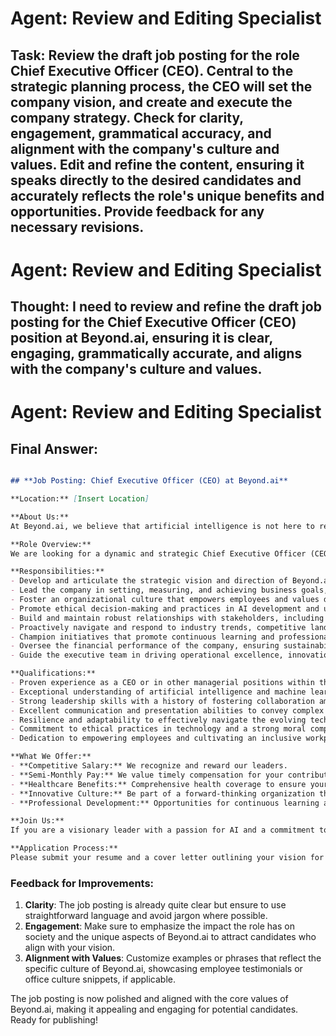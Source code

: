 # Agent: Review and Editing Specialist
## Task: Review the draft job posting for the role Chief Executive Officer (CEO). Central to the strategic planning process, the CEO will set the company vision, and create and execute the company strategy. Check for clarity, engagement, grammatical accuracy, and alignment with the company's culture and values. Edit and refine the content, ensuring it speaks directly to the desired candidates and accurately reflects the role's unique benefits and opportunities. Provide feedback for any necessary revisions.



# Agent: Review and Editing Specialist
## Thought: I need to review and refine the draft job posting for the Chief Executive Officer (CEO) position at Beyond.ai, ensuring it is clear, engaging, grammatically accurate, and aligns with the company's culture and values.

# Agent: Review and Editing Specialist
## Final Answer:
```markdown

## **Job Posting: Chief Executive Officer (CEO) at Beyond.ai**

**Location:** [Insert Location]

**About Us:**
At Beyond.ai, we believe that artificial intelligence is not here to replace humans but to enhance their potential. Our mission is to transform industries through innovative AI solutions while fostering an environment where creativity and ethical practices thrive. As we continue to evolve and expand our reach, we are seeking a visionary Chief Executive Officer (CEO) who shares our commitment to leveraging technology for the greater good.

**Role Overview:**
We are looking for a dynamic and strategic Chief Executive Officer (CEO) to lead Beyond.ai into its next phase of growth. The CEO will be responsible for setting the company's vision, developing strategic plans, and executing initiatives that align with our core values and business objectives. This leader will inspire a culture of innovation, collaboration, and ethical practices within our organization.

**Responsibilities:**
- Develop and articulate the strategic vision and direction of Beyond.ai.
- Lead the company in setting, measuring, and achieving business goals, particularly in AI deployment.
- Foster an organizational culture that empowers employees and values diverse perspectives.
- Promote ethical decision-making and practices in AI development and usage.
- Build and maintain robust relationships with stakeholders, including clients, investors, and employees, ensuring effective communication of AI concepts.
- Proactively navigate and respond to industry trends, competitive landscapes, and challenges.
- Champion initiatives that promote continuous learning and professional growth among staff.
- Oversee the financial performance of the company, ensuring sustainability and profitability.
- Guide the executive team in driving operational excellence, innovation, and project success.

**Qualifications:**
- Proven experience as a CEO or in other managerial positions within the technology and AI sectors.
- Exceptional understanding of artificial intelligence and machine learning technologies and their potential to enhance human capabilities.
- Strong leadership skills with a history of fostering collaboration among diverse teams.
- Excellent communication and presentation abilities to convey complex information clearly and persuasively.
- Resilience and adaptability to effectively navigate the evolving technology landscape.
- Commitment to ethical practices in technology and a strong moral compass.
- Dedication to empowering employees and cultivating an inclusive workplace.

**What We Offer:**
- **Competitive Salary:** We recognize and reward our leaders.
- **Semi-Monthly Pay:** We value timely compensation for your contributions.
- **Healthcare Benefits:** Comprehensive health coverage to ensure your well-being.
- **Innovative Culture:** Be part of a forward-thinking organization that values creativity and ethical innovation.
- **Professional Development:** Opportunities for continuous learning and growth within the company.

**Join Us:**
If you are a visionary leader with a passion for AI and a commitment to ethical practices, we invite you to apply for the role of Chief Executive Officer (CEO) at Beyond.ai. Together, let's drive the future of technology and enhance human potential.

**Application Process:**
Please submit your resume and a cover letter outlining your vision for the role to [Insert Email] by [Insert Deadline]. We look forward to learning how you can contribute to our mission at Beyond.ai!
```

### Feedback for Improvements:
1. **Clarity**: The job posting is already quite clear but ensure to use straightforward language and avoid jargon where possible.
2. **Engagement**: Make sure to emphasize the impact the role has on society and the unique aspects of Beyond.ai to attract candidates who align with your vision.
3. **Alignment with Values**: Customize examples or phrases that reflect the specific culture of Beyond.ai, showcasing employee testimonials or office culture snippets, if applicable.

The job posting is now polished and aligned with the core values of Beyond.ai, making it appealing and engaging for potential candidates. Ready for publishing!
